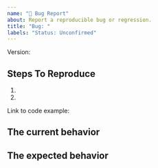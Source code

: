 ```yaml
---
name: "🐛 Bug Report"
about: Report a reproducible bug or regression.
title: "Bug: "
labels: "Status: Unconfirmed"
---
```


<!--
  Please provide a clear and concise description of what the bug is. Include
  screenshots if needed. Please test using the latest version of the relevant
  React packages to make sure your issue has not already been fixed.
-->

Version:

## Steps To Reproduce

1.
2.

<!--
  Your bug will get fixed much faster if we can run your code and it doesn't have dependencies other than React. Issues without reproduction steps or code examples may be immediately closed as not actionable.
-->

Link to code example:

<!--
  Please provide a CodeSandbox (https://codesandbox.io/s/new), a link to a repository on GitHub, or provide a minimal code example that reproduces the problem. You may provide a screenshot of the application if you think it is relevant to your bug report. Here are some tips for providing a minimal example: https://stackoverflow.com/help/mcve.
-->

## The current behavior

## The expected behavior
